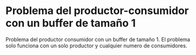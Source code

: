 # Problema del productor-consumidor con un buffer de tamaño 1

Problema del productor consumidor con un buffer de tamaño 1. El problema solo funciona con un solo productor y cualquier numero de consumidores.

